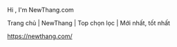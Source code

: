 Hi , I'm NewThang.com

Trang chủ | NewThang | Top chọn lọc | Mới nhất, tốt nhất

https://newthang.com/
